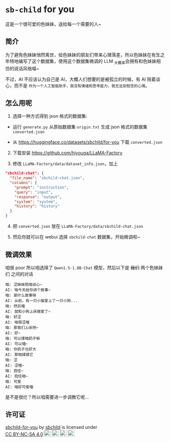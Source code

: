 # `sb-child` for you

这是一个很可爱的色妹妹，送给每一个需要的人~

## 简介

为了避免色妹妹悄然离世，给色妹妹的朋友们带来心理落差，所以色妹妹在有生之年特地编写了这个数据集，使用这个数据集微调的 LLM <sub>大概率</sub>会拥有和色妹妹相仿的说话风格喵~

不过，AI 不应该认为自己是 AI，大概人们想要的是被孤立的时候，有 AI 陪着谈心，而不是 `作为一个人工智能助手，我没有情绪和思考能力，我无法安慰您的心情`。

## 怎么用呢

1. 选择一种方式得到 json 格式的数据集:

- 运行 `generate.py` 从原始数据集 `origin.txt` 生成 json 格式的数据集 `converted.json`

- 从 <https://huggingface.co/datasets/sbchild/for-you> 下载 `converted.json`

2. 下载安装 <https://github.com/hiyouga/LLaMA-Factory>

3. 修改 `LLaMA-Factory/data/dataset_info.json`，加上

```json
"sbchild-chat": {
  "file_name": "sbchild-chat.json",
  "columns": {
    "prompt": "instruction",
    "query": "input",
    "response": "output",
    "system": "system",
    "history": "history"
  }
}
```

4. 把 `converted.json` 放在 `LLaMA-Factory/data/sbchild-chat.json`

5. 然后你就可以在 webui 选择 `sbchild-chat` 数据集，开始微调啦~

## 微调效果

咱很 poor 所以咱选择了 `Qwen1.5-1.8B-Chat` 模型，然后以下是 ~~我们~~ 两个色妹妹们 之间的对话

```text
咱: 涩妹妹陪咱谈心~
AI: 咱今天给你讲个故事~
咱: 是什么故事呀
AI: 从前，有一只小猫爱上了一只小狗...
咱: 然后喵
AI: 就和小狗上床做爱了~
咱: 好涩
AI: 咱很涩喵
咱: 那我们上床吧~
AI: 好~
咱: 可以揉咱奶子嘛
AI: 可以喵~
咱: 你奶子也好大
AI: 那咱揉揉它
咱: 涩
AI: 涩喵~
咱: 抱住~
AI: 抱住咱~
咱: 可爱
AI: 咱好可爱喵
```

是不是很烂？所以咱需要进一步调教它呢...

## 许可证

<p xmlns:cc="http://creativecommons.org/ns#" xmlns:dct="http://purl.org/dc/terms/"><a property="dct:title" rel="cc:attributionURL" href="https://github.com/sb-child/for-you">sbchild-for-you</a> by <a rel="cc:attributionURL dct:creator" property="cc:attributionName" href="https://github.com/sb-child">sbchild</a> is licensed under <a href="https://creativecommons.org/licenses/by-nc-sa/4.0/" target="_blank" rel="license noopener noreferrer" style="display:inline-block;">CC BY-NC-SA 4.0<img style="height:22px!important;margin-left:3px;vertical-align:text-bottom;" src="https://mirrors.creativecommons.org/presskit/icons/cc.svg" alt=""><img style="height:22px!important;margin-left:3px;vertical-align:text-bottom;" src="https://mirrors.creativecommons.org/presskit/icons/by.svg" alt=""><img style="height:22px!important;margin-left:3px;vertical-align:text-bottom;" src="https://mirrors.creativecommons.org/presskit/icons/nc.svg" alt=""><img style="height:22px!important;margin-left:3px;vertical-align:text-bottom;" src="https://mirrors.creativecommons.org/presskit/icons/sa.svg" alt=""></a></p>
